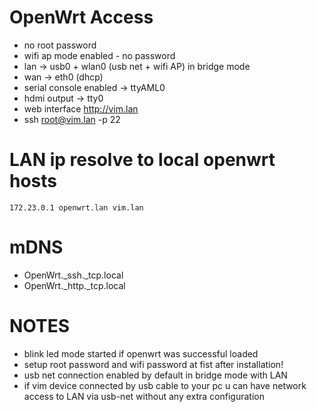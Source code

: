 # OpenWrt Access

+ no root password
+ wifi ap mode enabled - no password
+ lan -> usb0 + wlan0 (usb net + wifi AP) in bridge mode
+ wan -> eth0 (dhcp)
+ serial console enabled -> ttyAML0
+ hdmi output -> tty0
+ web interface http://vim.lan
+ ssh root@vim.lan -p 22

# LAN ip resolve to local openwrt hosts

    172.23.0.1 openwrt.lan vim.lan

# mDNS

+ OpenWrt._ssh._tcp.local
+ OpenWrt._http._tcp.local

# NOTES

+ blink led mode started if openwrt was successful loaded
+ setup root password and wifi password at fist after installation!
+ usb net connection enabled by default in bridge mode with LAN
+ if vim device connected by usb cable to your pc u can have network access to LAN via usb-net without any extra configuration

